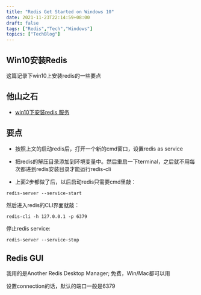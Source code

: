 ```yaml
---
title: "Redis Get Started on Windows 10"
date: 2021-11-23T22:14:59+08:00
draft: false
tags: ["Redis","Tech","Windows"]
topics: ["TechBlog"]
---
```


## Win10安装Redis

这篇记录下win10上安装redis的一些要点

## 他山之石
* [win10下安装redis 服务](https://www.cnblogs.com/huchong/p/9650158.html)


## 要点
* 按照上文的启动redis后，打开一个新的cmd窗口，设置redis as service

* 把redis的解压目录添加到环境变量中。然后重启一下terminal，之后就不用每次都进到redis安装目录才能运行redis-cli

* 上面2步都做了后，以后启动redis只需要cmd里敲：
```shell
redis-server --service-start
```
然后进入redis的CLI界面就敲：
```shell
redis-cli -h 127.0.0.1 -p 6379 
```
停止redis service:
```shell
redis-server --service-stop
```
## Redis GUI
我用的是Another Redis Desktop Manager; 免费，Win/Mac都可以用

设置connection的话，默认的端口一般是6379
